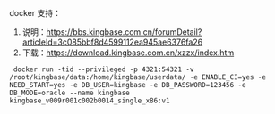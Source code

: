 docker 支持：

1. 说明：https://bbs.kingbase.com.cn/forumDetail?articleId=3c085bbf8d4599112ea945ae6376fa26
2. 下载：https://download.kingbase.com.cn/xzzx/index.htm
```shell
 docker run -tid --privileged -p 4321:54321 -v /root/kingbase/data:/home/kingbase/userdata/ -e ENABLE_CI=yes -e NEED_START=yes -e DB_USER=kingbase -e DB_PASSWORD=123456 -e DB_MODE=oracle --name kingbase kingbase_v009r001c002b0014_single_x86:v1
```